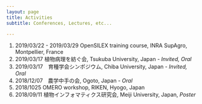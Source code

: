 ```yaml
---
layout: page
title: Activities
subtitle: Conferences, Lectures, etc...

---
```




1. 2019/03/22 - 2019/03/29    OpenSILEX training course, INRA SupAgro, Montpellier, France 
2. 2019/03/17    植物病理を紡ぐ会, Tsukuba University, Japan - *Invited, Oral* 
3. 2019/03/17　育種学会シンポジウム, Chiba University, Japan - *Invited, Oral*
4. 2018/12/07　農学中手の会, Ogoto, Japan - *Oral*
5. 2018/1025    OMERO workshop, RIKEN, Hyogo, Japan
6. 2018/09/11    植物インフォマティクス研究会, Meiji University, Japan, *Poster*

